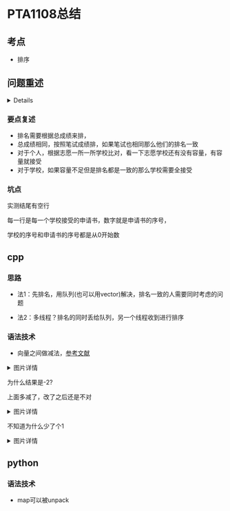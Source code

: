 # PTA1108总结
## 考点
- 排序

## 问题重述

<details>
    <summary>Details</summary>

![](https://raw.githubusercontent.com/ednow/cloudimg/main/githubio/20210706234627.png)
</details>

### 要点复述
+ 排名需要根据总成绩来排，
+ 总成绩相同，按照笔试成绩排，如果笔试也相同那么他们的排名一致
+ 对于个人，根据志愿一所一所学校比对，看一下志愿学校还有没有容量，有容量就接受
+ 对于学校，如果容量不足但是排名都是一致的那么学校需要全接受


### 坑点
实测结尾有空行

每一行是每一个学校接受的申请书，数字就是申请书的序号，

学校的序号和申请书的序号都是从0开始数


## cpp
### 思路
+ 法1：先排名，用队列(也可以用vector)解决，排名一致的人需要同时考虑的问题


[comment]: <> (+ 法2：排名的时候)

+ 法2：多线程？排名的同时丢给队列，另一个线程收到进行排序

### 语法技术
+ 向量之间做减法，[参考文献](https://stackoverflow.com/questions/14175858/c-subtract-vectors)

<details><summary>图片详情</summary><img src="https://raw.githubusercontent.com/ednow/cloudimg/main/githubio/20210807165828.png" alt="找不到图片(Image not found)" onerror="this.onerror=null;this.src='https://gitee.com/ednow/cloudimg/raw/main/githubio/20210807165828.png';" /></details>

为什么结果是-2?

上面多减了，改了之后还是不对
<details><summary>图片详情</summary><img src="https://raw.githubusercontent.com/ednow/cloudimg/main/githubio/20210807170544.png" alt="找不到图片(Image not found)" onerror="this.onerror=null;this.src='https://gitee.com/ednow/cloudimg/raw/main/githubio/20210807170544.png';" /></details>


不知道为什么少了个1
<details><summary>图片详情</summary><img src="https://raw.githubusercontent.com/ednow/cloudimg/main/githubio/20210807171045.png" alt="找不到图片(Image not found)" onerror="this.onerror=null;this.src='https://gitee.com/ednow/cloudimg/raw/main/githubio/20210807171045.png';" /></details>

## python
### 语法技术
+ map可以被unpack

